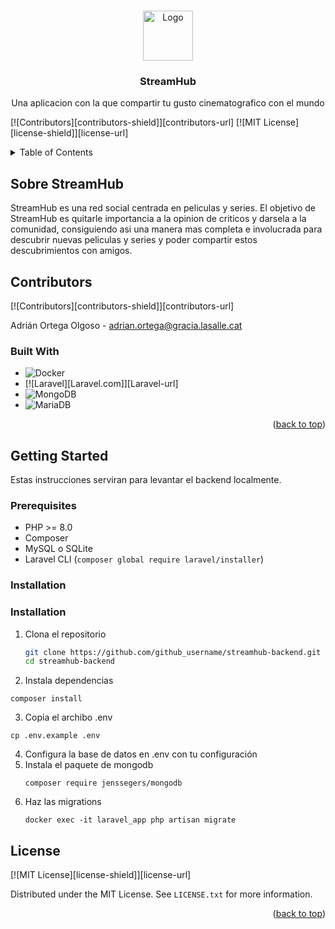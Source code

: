 <!-- Improved compatibility of back to top link: See: https://github.com/othneildrew/Best-README-Template/pull/73 -->
<a name="readme-top"></a>
<!--
*** Thanks for checking out the Best-README-Template. If you have a suggestion
*** that would make this better, please fork the repo and create a pull request
*** or simply open an issue with the tag "enhancement".
*** Don't forget to give the project a star!
*** Thanks again! Now go create something AMAZING! :D
-->



<!-- PROJECT SHIELDS -->
<!--
*** I'm using markdown "reference style" links for readability.
*** Reference links are enclosed in brackets [ ] instead of parentheses ( ).
*** See the bottom of this document for the declaration of the reference variables
*** for contributors-url, forks-url, etc. This is an optional, concise syntax you may use.
*** https://www.markdownguide.org/basic-syntax/#reference-style-links
-->
<!-- FUTURES
[![Forks][forks-shield]][forks-url]
[![Stargazers][stars-shield]][stars-url]
[![Issues][issues-shield]][issues-url]-->





<!-- PROJECT LOGO -->
<br />
<div align="center">
  <a href="https://github.com/github_username/repo_name">
    <img src="images/logo.png" alt="Logo" width="80" height="80">
  </a>

<h3 align="center">StreamHub</h3>

  <p align="center">
    Una aplicacion con la que compartir tu gusto cinematografico con el mundo
    <br />
</div>

[![Contributors][contributors-shield]][contributors-url]
[![MIT License][license-shield]][license-url]

<!-- TABLE OF CONTENTS -->
<details>
  <summary>Table of Contents</summary>
  <ol>
    <li>
      <a href="#about-the-project">About The Project</a>
      <ul>
        <li><a href="#built-with">Built With</a></li>
      </ul>
    </li>
    <li>
      <a href="#getting-started">Getting Started</a>
      <ul>
        <li><a href="#prerequisites">Prerequisites</a></li>
        <li><a href="#installation">Installation</a></li>
        <li><a href="#deployment">Deployment</a></li>
      </ul>
    </li>
    <li><a href="#usage">Usage</a></li>
    <li><a href="#test">Test</a></li>
    <li><a href="#roadmap">Roadmap</a></li>
    <li><a href="#license">License</a></li>
    <li><a href="#acknowledgments">Acknowledgments</a></li>
  </ol>
</details>



<!-- ABOUT THE PROJECT -->
## Sobre StreamHub

StreamHub es una red social centrada en peliculas y series. El objetivo de StreamHub es quitarle importancia a la opinion de criticos y darsela a la comunidad, consiguiendo asi una manera mas completa e involucrada para descubrir nuevas peliculas y series y poder compartir estos descubrimientos con amigos.

## Contributors
[![Contributors][contributors-shield]][contributors-url]

Adrián Ortega Olgoso - adrian.ortega@gracia.lasalle.cat

### Built With

* ![Docker](https://img.shields.io/badge/docker-%230db7ed.svg?style=for-the-badge&logo=docker&logoColor=white)
* [![Laravel][Laravel.com]][Laravel-url]
* ![MongoDB](https://img.shields.io/badge/MongoDB-%234ea94b.svg?style=for-the-badge&logo=mongodb&logoColor=white)
* ![MariaDB](https://img.shields.io/badge/MariaDB-003545?style=for-the-badge&logo=mariadb&logoColor=white)

<!-- See: https://github.com/alexandresanlim/Badges4-README.md-Profile?tab=readme-ov-file#-terminal -->

<p align="right">(<a href="#readme-top">back to top</a>)</p>



<!-- GETTING STARTED -->
## Getting Started
Estas instrucciones serviran para levantar el backend localmente.

### Prerequisites

- PHP >= 8.0
- Composer
- MySQL o SQLite
- Laravel CLI (`composer global require laravel/installer`)

### Installation

### Installation

1. Clona el repositorio
   ```bash
   git clone https://github.com/github_username/streamhub-backend.git
   cd streamhub-backend
   ```
2. Instala dependencias
  ```
  composer install
  ```
3. Copia el archibo .env
  ```
  cp .env.example .env
  ```
4. Configura la base de datos en .env con tu configuración
5. Instala el paquete de mongodb
   ```
   composer require jenssegers/mongodb
   ```
6. Haz las migrations
   ```
   docker exec -it laravel_app php artisan migrate
   ```

<!-- LICENSE -->
## License

[![MIT License][license-shield]][license-url]

Distributed under the MIT License. See `LICENSE.txt` for more information.

<p align="right">(<a href="#readme-top">back to top</a>)</p>


